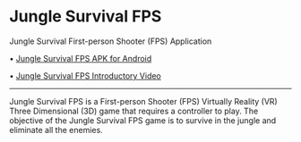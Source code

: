 # Jungle Survival FPS

Jungle Survival First-person Shooter (FPS) Application

• [Jungle Survival FPS APK for Android][Jungle Survival FPS APK]

• [Jungle Survival FPS Introductory Video][Jungle Survival FPS Introductory Video]

---

Jungle Survival FPS is a First-person Shooter (FPS) Virtually Reality (VR) Three Dimensional (3D) game that requires a controller to play. The objective of the Jungle Survival FPS game is to survive in the jungle and eliminate all the enemies.

[Jungle Survival FPS APK]: https://github.com/JunMingTeh-2018/Jungle_Survival_FPS/raw/main/Jungle%20Survival%20FPS.apk
[Jungle Survival FPS Introductory Video]: https://www.youtube.com/watch?v=wrhVbDMfLFg
